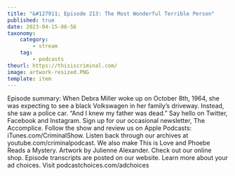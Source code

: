 ```yaml
---
title: "&#127911; Episode 213: The Most Wonderful Terrible Person"
published: true
date: 2023-04-15-06-56
taxonomy:
    category:
        - stream
    tag:
        - podcasts
theurl: https://thisiscriminal.com/
image: artwork-resized.PNG
template: item
---
```


Episode summary: When Debra Miller woke up on October 8th, 1964, she was expecting to see a black Volkswagen in her family&rsquo;s driveway. Instead, she saw a police car. &ldquo;And I knew my father was dead.&rdquo; Say hello on Twitter, Facebook and Instagram. Sign up for our occasional newsletter, The Accomplice. Follow the show and review us on Apple Podcasts: iTunes.com/CriminalShow. Listen back through our archives at youtube.com/criminalpodcast. We also make This is Love and Phoebe Reads a Mystery. Artwork by Julienne Alexander. Check out our online shop. Episode transcripts are posted on our website. Learn more about your ad choices. Visit podcastchoices.com/adchoices
